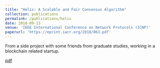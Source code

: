 ```yaml
---
title: "Helix: A Scalable and Fair Consensus Algorithm"
collection: publications
permalink: /publications/helix
date: 2018-09-13
venue: 'IEEE International Conference on Network Protocols (ICNP)'
paperurl: 'https://eprint.iacr.org/2018/863.pdf'
---
```

From a side project with some friends from graduate studies, working in a blockchain related startup.

[pdf](https://eprint.iacr.org/2018/863.pdf)
